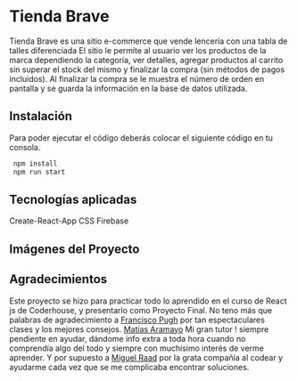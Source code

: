 
# Tienda Brave 

Tienda Brave es una sitio e-commerce que vende lencería con una tabla de talles diferenciada
El sitio le permite al usuario ver los productos de la marca dependiendo la categoría, ver detalles, agregar productos al carrito sin superar el stock del mismo y finalizar la compra (sin métodos de pagos incluidos). Al finalizar la compra se le muestra el número de orden en pantalla y se guarda la información en la base de datos utilizada.


## Instalación

Para poder ejecutar el código deberás colocar el siguiente código en tu consola.

```bash
 npm install
 npm run start
```

## Tecnologías aplicadas

Create-React-App
CSS
Firebase

## Imágenes del Proyecto

## Agradecimientos
Este proyecto se hizo para practicar todo lo aprendido en el curso de React js de Coderhouse, y presentarlo como Proyecto Final.
No teno más que palabras de agradecimiento a 
[Francisco Pugh](https://github.com/franciscopugh/) por tan espectaculares clases y los mejores consejos. [Matías Aramayo](https://github.com/maramayo95) Mi gran tutor ! siempre pendiente en ayudar, dándome info extra a toda hora cuando no comprendía algo del todo y siempre con muchísimo interés de verme aprender. Y por supuesto a [Miguel Raad](https://github.com/miguelraad28) por la grata compañía al codear y ayudarme cada vez que se me complicaba encontrar soluciones.
